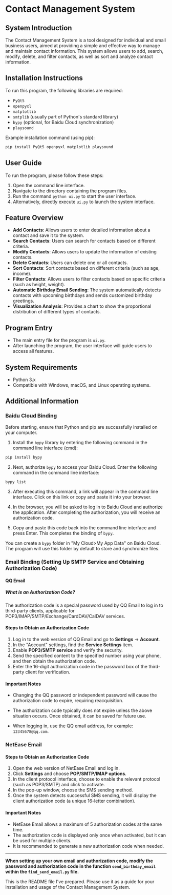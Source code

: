 # Contact Management System

## System Introduction

The Contact Management System is a tool designed for individual and small business users, aimed at providing a simple and effective way to manage and maintain contact information. This system allows users to add, search, modify, delete, and filter contacts, as well as sort and analyze contact information.

## Installation Instructions

To run this program, the following libraries are required:

- `PyQt5`
- `openpyxl`
- `matplotlib`
- `smtplib` (usually part of Python's standard library)
- `bypy` (optional, for Baidu Cloud synchronization)
- `playsound`

Example installation command (using pip):

```bash
pip install PyQt5 openpyxl matplotlib playsound
```

## User Guide

To run the program, please follow these steps:

1. Open the command line interface.
2. Navigate to the directory containing the program files.
3. Run the command `python ui.py` to start the user interface.
4. Alternatively, directly execute `ui.py` to launch the system interface.

## Feature Overview

- **Add Contacts**: Allows users to enter detailed information about a contact and save it to the system.
- **Search Contacts**: Users can search for contacts based on different criteria.
- **Modify Contacts**: Allows users to update the information of existing contacts.
- **Delete Contacts**: Users can delete one or all contacts.
- **Sort Contacts**: Sort contacts based on different criteria (such as age, income).
- **Filter Contacts**: Allows users to filter contacts based on specific criteria (such as height, weight).
- **Automatic Birthday Email Sending**: The system automatically detects contacts with upcoming birthdays and sends customized birthday greetings.
- **Visualization Analysis**: Provides a chart to show the proportional distribution of different types of contacts.

## Program Entry

- The main entry file for the program is `ui.py`.
- After launching the program, the user interface will guide users to access all features.

## System Requirements

- Python 3.x
- Compatible with Windows, macOS, and Linux operating systems.

## Additional Information

### Baidu Cloud Binding

Before starting, ensure that Python and pip are successfully installed on your computer.

1. Install the `bypy` library by entering the following command in the command line interface (cmd):

```bash
pip install bypy
```

2. Next, authorize `bypy` to access your Baidu Cloud. Enter the following command in the command line interface:

```bash
bypy list
```

3. After executing this command, a link will appear in the command line interface. Click on this link or copy and paste it into your browser.

4. In the browser, you will be asked to log in to Baidu Cloud and authorize the application. After completing the authorization, you will receive an authorization code.

5. Copy and paste this code back into the command line interface and press Enter. This completes the binding of `bypy`.

You can create a `bypy` folder in "My Cloud>My App Data" on Baidu Cloud. The program will use this folder by default to store and synchronize files.

### Email Binding (Setting Up SMTP Service and Obtaining Authorization Code)

#### QQ Email

##### What is an Authorization Code?

The authorization code is a special password used by QQ Email to log in to third-party clients, applicable for POP3/IMAP/SMTP/Exchange/CardDAV/CalDAV services.

#### Steps to Obtain an Authorization Code

1. Log in to the web version of QQ Email and go to **Settings** -> **Account**.
2. In the "Account" settings, find the **Service Settings** item.
3. Enable **POP3/SMTP service** and verify the security.
4. Send the specified content to the specified number using your phone, and then obtain the authorization code.
5. Enter the 16-digit authorization code in the password box of the third-party client for verification.

#### Important Notes

- Changing the QQ password or independent password will cause the authorization code to expire, requiring reacquisition.


- The authorization code typically does not expire unless the above situation occurs. Once obtained, it can be saved for future use.
- When logging in, use the QQ email address, for example: `12345678@qq.com`.

### NetEase Email

#### Steps to Obtain an Authorization Code

1. Open the web version of NetEase Email and log in.
2. Click **Settings** and choose **POP/SMTP/IMAP options**.
3. In the client protocol interface, choose to enable the relevant protocol (such as POP3/SMTP) and click to activate.
4. In the pop-up window, choose the SMS sending method.
5. Once the system detects successful SMS sending, it will display the client authorization code (a unique 16-letter combination).

#### Important Notes

- NetEase Email allows a maximum of 5 authorization codes at the same time.
- The authorization code is displayed only once when activated, but it can be used for multiple clients.
- It is recommended to generate a new authorization code when needed.

---

**When setting up your own email and authorization code, modify the password and authorization code in the function `send_birthday_email` within the `find_send_email.py` file.**

This is the README file I've prepared. Please use it as a guide for your installation and usage of the Contact Management System.